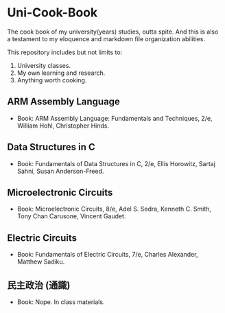 # Uni-Cook-Book
The cook book of my university(years) studies, outta spite.
And this is also a testament to my eloquence and markdown file organization abilities.

This repository includes but not limits to:
1. University classes.
2. My own learning and research.
3. Anything worth cooking.

## ARM Assembly Language
- Book: ARM Assembly Language: Fundamentals and Techniques, 2/e, William Hohl, Christopher Hinds.

## Data Structures in C
- Book: Fundamentals of Data Structures in C, 2/e, Ellis Horowitz, Sartaj Sahni, Susan Anderson-Freed.

## Microelectronic Circuits
- Book: Microelectronic Circuits, 8/e, Adel S. Sedra, Kenneth C. Smith, Tony Chan Carusone, Vincent Gaudet.

## Electric Circuits
- Book: Fundamentals of Electric Circuits, 7/e, Charles Alexander, Matthew Sadiku.

## 民主政治 (通識)
- Book: Nope. In class materials.